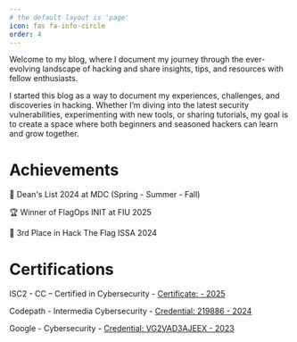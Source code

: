 ```yaml
---
# the default layout is 'page'
icon: fas fa-info-circle
order: 4
---
```

Welcome to my blog, where I document my journey through the ever-evolving landscape of hacking and share insights, tips, and resources with fellow enthusiasts.

I started this blog as a way to document my experiences, challenges, and discoveries in hacking. Whether I’m diving into the latest security vulnerabilities, experimenting with new tools, or sharing tutorials, my goal is to create a space where both beginners and seasoned hackers can learn and grow together.

# Achievements
🦈  Dean's List 2024 at MDC (Spring - Summer - Fall)

🏆  Winner of FlagOps INIT at FIU 2025

🥉  3rd Place in Hack The Flag ISSA 2024
# Certifications
ISC2 - CC – Certified in Cybersecurity - [Certificate: - 2025](###)

Codepath - Intermedia Cybersecurity - [Credential: 219886 - 2024](https://drive.google.com/file/d/1yQm0ELcAhqzJYg3GDKOjL8MBtrKTjrv2/view?usp=sharing)

Google - Cybersecurity - [Credential: VG2VAD3AJEEX - 2023](https://drive.google.com/file/d/1FygBvxLnTAVakfteoXvAEF7CVVuZtYFs/view?usp=sharing)
